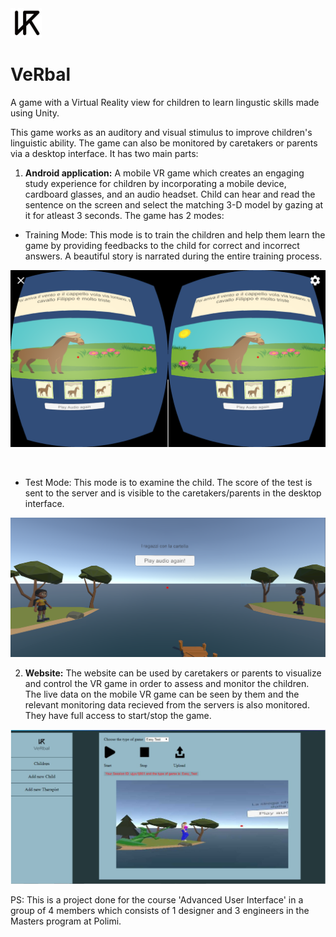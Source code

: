 <img src="/Screenshots/logo.PNG" width="50">

# VeRbal

A game with a Virtual Reality view for children to learn lingustic skills made using Unity. <br>

This game works as an auditory and visual stimulus to improve children's linguistic ability. The game can also be monitored by caretakers or parents via a desktop interface. It has two main parts:<br>
1. **Android application:** A mobile VR game which creates an engaging study experience for children by incorporating a mobile device, cardboard glasses, and an audio headset. Child can hear and read the sentence on the screen and select the matching 3-D model by gazing at it for atleast 3 seconds. The game has 2 modes:<br>
* Training Mode: This mode is to train the children and help them learn the game by providing feedbacks to the child for correct and incorrect answers. A beautiful story is narrated during the entire training process.<br>
<p align="center">
<img src="/Screenshots/1.png" width="700">
</p><br>

* Test Mode: This mode is to examine the child. The score of the test is sent to the server and is visible to the caretakers/parents in the desktop interface. <br>
<p align="center">
<img src="/Screenshots/2.PNG" width="700">
</p>

2. **Website:** The website can be used by caretakers or parents to visualize and control the VR game in order to assess and monitor the children. The live data on the mobile VR game can be seen by them and the relevant monitoring data recieved from the servers is also monitored. They have full access to start/stop the game.
<p align="center">
<img src="/Screenshots/3.PNG" width="700">
</p>
PS: This is a project done for the course 'Advanced User Interface' in a group of 4 members which consists of 1 designer and 3 engineers in the Masters program at Polimi.


